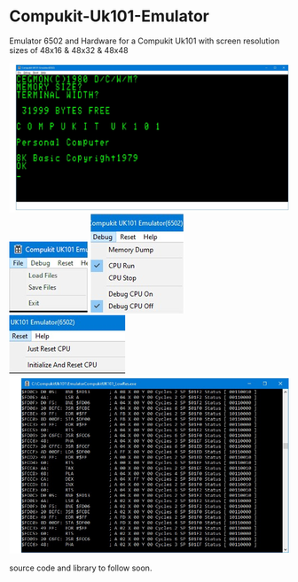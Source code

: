 # Compukit-Uk101-Emulator
Emulator 6502 and Hardware for a Compukit Uk101
with screen resolution sizes of 48x16 & 48x32 & 48x48

![Screenshot](imagefiles/image1.jpg)
![Screenshot](imagefiles/image3.jpg)
![Screenshot](imagefiles/image4.jpg)
![Screenshot](imagefiles/image5.jpg)
![Screenshot](imagefiles/image2.jpg)

source code and library to follow soon.
